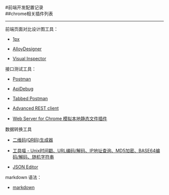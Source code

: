 #前端开发配置记录
<br/>
##chrome相关插件列表

----

前端页面对比设计图工具：

- [1px](https://chrome.google.com/webstore/detail/gebccnmciopflhcdihopmphapifkkfdh, "1px")

- [AlloyDesigner](https://chrome.google.com/webstore/detail/alloydesigner/ojooeaohlmgpcjajikhmibcnbebfenid, "AlloyDesigner")

- [Visual Inspector](https://chrome.google.com/webstore/detail/visual-inspector%E5%89%8D%E7%AB%AF%E9%87%8D%E6%9E%84%20%E8%A7%86%E8%A7%89%E8%B5%B0%E6%9F%A5/jgimcbonbekgeahallgcmiibdidjeeim, "Visual Inspector")

接口测试工具：

- [Postman](https://chrome.google.com/webstore/detail/postman/fhbjgbiflinjbdggehcddcbncdddomop, "Postman")

- [ApiDebug](https://chrome.google.com/webstore/detail/apidebug-%E6%8E%A5%E5%8F%A3%E8%B0%83%E8%AF%95%E6%8F%92%E4%BB%B6/ieoejemkppmjcdfbnfphhpbfmallhfnc, "ApiDebug")

- [Tabbed Postman](https://chrome.google.com/webstore/detail/tabbed-postman-rest-clien/coohjcphdfgbiolnekdpbcijmhambjff, "Tabbed Postman ")

- [Advanced REST client](https://chrome.google.com/webstore/detail/advanced-rest-client/hgmloofddffdnphfgcellkdfbfbjeloo, "Advanced REST client")

- [Web Server for Chrome 模拟本地静态文件插件](https://chrome.google.com/webstore/detail/web-server-for-chrome/ofhbbkphhbklhfoeikjpcbhemlocgigb, "Web Server for Chrome")

数据转换工具

- [二维码(QR码)生成器](https://chrome.google.com/webstore/detail/%E4%BA%8C%E7%BB%B4%E7%A0%81qr%E7%A0%81%E7%94%9F%E6%88%90%E5%99%A8qr-code-generato/pflgjjogbmmcmfhfcnlohagkablhbpmg, "二维码(QR码)生成器")

- [工具喵 - Unix时间戳、URL编码/解码、IP地址查询、MD5加密、BASE64编码/解码、随机字符串](https://chrome.google.com/webstore/detail/%E5%B7%A5%E5%85%B7%E5%96%B5/coppgeobilocdhiclhgmadabblhfjgpm, "工具喵")

- [JSON Editor](https://chrome.google.com/webstore/detail/json-editor/lhkmoheomjbkfloacpgllgjcamhihfaj, "JSON Editor")


markdown 语法：
- [markdown](http://xianbai.me/learn-md/article/syntax/paragraphs-and-line-breaks.html, "markdown")

